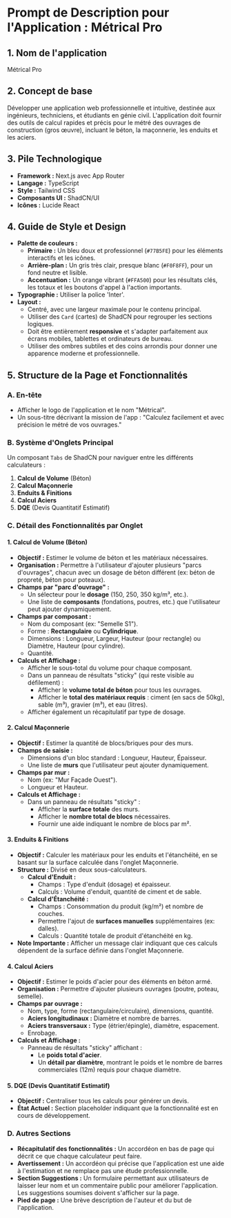 # Prompt de Description pour l'Application : Métrical Pro

## 1. Nom de l'application
Métrical Pro

## 2. Concept de base
Développer une application web professionnelle et intuitive, destinée aux ingénieurs, techniciens, et étudiants en génie civil. L'application doit fournir des outils de calcul rapides et précis pour le métré des ouvrages de construction (gros œuvre), incluant le béton, la maçonnerie, les enduits et les aciers.

## 3. Pile Technologique
- **Framework :** Next.js avec App Router
- **Langage :** TypeScript
- **Style :** Tailwind CSS
- **Composants UI :** ShadCN/UI
- **Icônes :** Lucide React

## 4. Guide de Style et Design
- **Palette de couleurs :**
    - **Primaire :** Un bleu doux et professionnel (`#77B5FE`) pour les éléments interactifs et les icônes.
    - **Arrière-plan :** Un gris très clair, presque blanc (`#F0F8FF`), pour un fond neutre et lisible.
    - **Accentuation :** Un orange vibrant (`#FFA500`) pour les résultats clés, les totaux et les boutons d'appel à l'action importants.
- **Typographie :** Utiliser la police 'Inter'.
- **Layout :**
    - Centré, avec une largeur maximale pour le contenu principal.
    - Utiliser des `Card` (cartes) de ShadCN pour regrouper les sections logiques.
    - Doit être entièrement **responsive** et s'adapter parfaitement aux écrans mobiles, tablettes et ordinateurs de bureau.
    - Utiliser des ombres subtiles et des coins arrondis pour donner une apparence moderne et professionnelle.

## 5. Structure de la Page et Fonctionnalités

### A. En-tête
- Afficher le logo de l'application et le nom "Métrical".
- Un sous-titre décrivant la mission de l'app : "Calculez facilement et avec précision le métré de vos ouvrages."

### B. Système d'Onglets Principal
Un composant `Tabs` de ShadCN pour naviguer entre les différents calculateurs :
1.  **Calcul de Volume** (Béton)
2.  **Calcul Maçonnerie**
3.  **Enduits & Finitions**
4.  **Calcul Aciers**
5.  **DQE** (Devis Quantitatif Estimatif)

### C. Détail des Fonctionnalités par Onglet

#### 1. Calcul de Volume (Béton)
- **Objectif :** Estimer le volume de béton et les matériaux nécessaires.
- **Organisation :** Permettre à l'utilisateur d'ajouter plusieurs "parcs d'ouvrages", chacun avec un dosage de béton différent (ex: béton de propreté, béton pour poteaux).
- **Champs par "parc d'ouvrage" :**
    - Un sélecteur pour le **dosage** (150, 250, 350 kg/m³, etc.).
    - Une liste de **composants** (fondations, poutres, etc.) que l'utilisateur peut ajouter dynamiquement.
- **Champs par composant :**
    - Nom du composant (ex: "Semelle S1").
    - Forme : **Rectangulaire** ou **Cylindrique**.
    - Dimensions : Longueur, Largeur, Hauteur (pour rectangle) ou Diamètre, Hauteur (pour cylindre).
    - Quantité.
- **Calculs et Affichage :**
    - Afficher le sous-total du volume pour chaque composant.
    - Dans un panneau de résultats "sticky" (qui reste visible au défilement) :
        - Afficher le **volume total de béton** pour tous les ouvrages.
        - Afficher le **total des matériaux requis** : ciment (en sacs de 50kg), sable (m³), gravier (m³), et eau (litres).
    - Afficher également un récapitulatif par type de dosage.

#### 2. Calcul Maçonnerie
- **Objectif :** Estimer la quantité de blocs/briques pour des murs.
- **Champs de saisie :**
    - Dimensions d'un bloc standard : Longueur, Hauteur, Épaisseur.
    - Une liste de **murs** que l'utilisateur peut ajouter dynamiquement.
- **Champs par mur :**
    - Nom (ex: "Mur Façade Ouest").
    - Longueur et Hauteur.
- **Calculs et Affichage :**
    - Dans un panneau de résultats "sticky" :
        - Afficher la **surface totale** des murs.
        - Afficher le **nombre total de blocs** nécessaires.
        - Fournir une aide indiquant le nombre de blocs par m².

#### 3. Enduits & Finitions
- **Objectif :** Calculer les matériaux pour les enduits et l'étanchéité, en se basant sur la surface calculée dans l'onglet Maçonnerie.
- **Structure :** Divisé en deux sous-calculateurs.
    - **Calcul d'Enduit :**
        - Champs : Type d'enduit (dosage) et épaisseur.
        - Calculs : Volume d'enduit, quantité de ciment et de sable.
    - **Calcul d'Étanchéité :**
        - Champs : Consommation du produit (kg/m²) et nombre de couches.
        - Permettre l'ajout de **surfaces manuelles** supplémentaires (ex: dalles).
        - Calculs : Quantité totale de produit d'étanchéité en kg.
- **Note Importante :** Afficher un message clair indiquant que ces calculs dépendent de la surface définie dans l'onglet Maçonnerie.

#### 4. Calcul Aciers
- **Objectif :** Estimer le poids d'acier pour des éléments en béton armé.
- **Organisation :** Permettre d'ajouter plusieurs ouvrages (poutre, poteau, semelle).
- **Champs par ouvrage :**
    - Nom, type, forme (rectangulaire/circulaire), dimensions, quantité.
    - **Aciers longitudinaux :** Diamètre et nombre de barres.
    - **Aciers transversaux :** Type (étrier/épingle), diamètre, espacement.
    - Enrobage.
- **Calculs et Affichage :**
    - Panneau de résultats "sticky" affichant :
        - Le **poids total d'acier**.
        - Un **détail par diamètre**, montrant le poids et le nombre de barres commerciales (12m) requis pour chaque diamètre.

#### 5. DQE (Devis Quantitatif Estimatif)
- **Objectif :** Centraliser tous les calculs pour générer un devis.
- **État Actuel :** Section placeholder indiquant que la fonctionnalité est en cours de développement.

### D. Autres Sections
- **Récapitulatif des fonctionnalités :** Un accordéon en bas de page qui décrit ce que chaque calculateur peut faire.
- **Avertissement :** Un accordéon qui précise que l'application est une aide à l'estimation et ne remplace pas une étude professionnelle.
- **Section Suggestions :** Un formulaire permettant aux utilisateurs de laisser leur nom et un commentaire public pour améliorer l'application. Les suggestions soumises doivent s'afficher sur la page.
- **Pied de page :** Une brève description de l'auteur et du but de l'application.